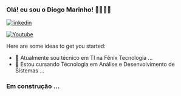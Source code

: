 ### Olá! eu sou o Diogo Marinho! 🙋🏼‍♂️👋

[![linkedin](https://img.shields.io/badge/LinkedIn-0077B5?style=for-the-badge&logo=linkedin&logoColor=white)](https://www.linkedin.com/in/diogoms/)

[![Youtube](https://img.shields.io/badge/LinkedIn-0077B5?style=for-the-badge&logo=linkedin&logoColor=whitehttps://img.shields.io/badge/YouTube-FF0000?style=for-the-badge&logo=youtube&logoColor=white)](https://www.linkedin.com/in/diogoms/https://www.youtube.com/channel/UCBD_Jv9gPu3GlI8IlR0aDOQ)



Here are some ideas to get you started:

- 🔭 Atualmente sou técnico em TI na Fênix Tecnologia ...
- 🌱 Estou cursando Técnologia em Análise e Desenvolvimento de Sistemas ...

### Em construção ...